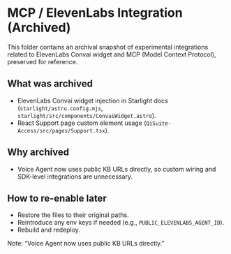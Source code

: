 # MCP / ElevenLabs Integration (Archived)

This folder contains an archival snapshot of experimental integrations related to ElevenLabs Convai widget and MCP (Model Context Protocol), preserved for reference.

## What was archived
- ElevenLabs Convai widget injection in Starlight docs (`starlight/astro.config.mjs`, `starlight/src/components/ConvaiWidget.astro`).
- React Support page custom element usage (`QiSuite-Access/src/pages/Support.tsx`).

## Why archived
- Voice Agent now uses public KB URLs directly, so custom wiring and SDK-level integrations are unnecessary.

## How to re-enable later
- Restore the files to their original paths.
- Reintroduce any env keys if needed (e.g., `PUBLIC_ELEVENLABS_AGENT_ID`).
- Rebuild and redeploy.

Note: “Voice Agent now uses public KB URLs directly.”
